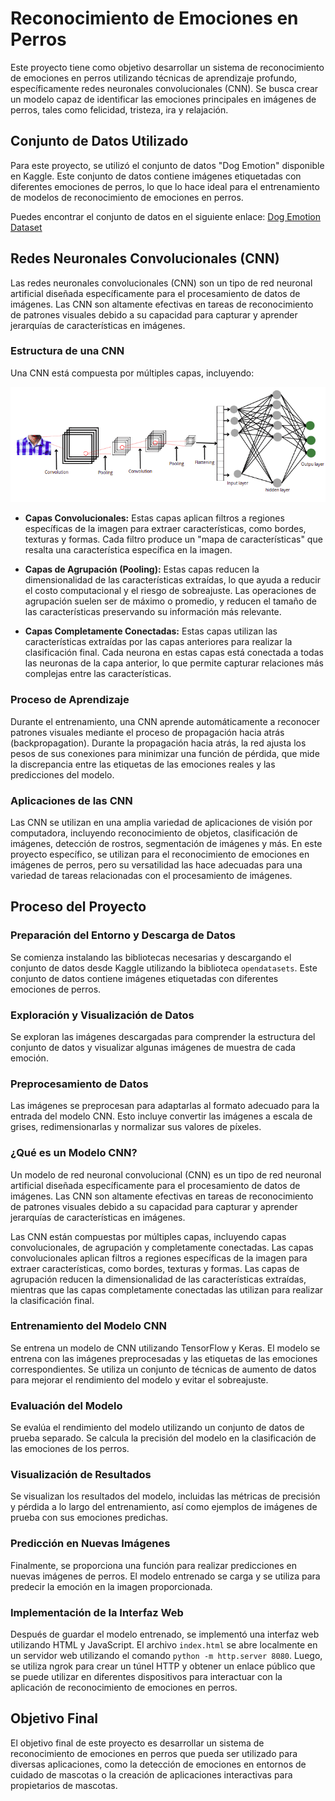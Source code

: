 # Reconocimiento de Emociones en Perros

Este proyecto tiene como objetivo desarrollar un sistema de reconocimiento de emociones en perros utilizando técnicas de aprendizaje profundo, específicamente redes neuronales convolucionales (CNN). Se busca crear un modelo capaz de identificar las emociones principales en imágenes de perros, tales como felicidad, tristeza, ira y relajación.

## Conjunto de Datos Utilizado

Para este proyecto, se utilizó el conjunto de datos "Dog Emotion" disponible en Kaggle. Este conjunto de datos contiene imágenes etiquetadas con diferentes emociones de perros, lo que lo hace ideal para el entrenamiento de modelos de reconocimiento de emociones en perros.

Puedes encontrar el conjunto de datos en el siguiente enlace: [Dog Emotion Dataset](https://www.kaggle.com/datasets/danielshanbalico/dog-emotion)

## Redes Neuronales Convolucionales (CNN)

Las redes neuronales convolucionales (CNN) son un tipo de red neuronal artificial diseñada específicamente para el procesamiento de datos de imágenes. Las CNN son altamente efectivas en tareas de reconocimiento de patrones visuales debido a su capacidad para capturar y aprender jerarquías de características en imágenes.

### Estructura de una CNN

Una CNN está compuesta por múltiples capas, incluyendo:

![Estructura de una CNN](cnn_structure.png)

- **Capas Convolucionales:** Estas capas aplican filtros a regiones específicas de la imagen para extraer características, como bordes, texturas y formas. Cada filtro produce un "mapa de características" que resalta una característica específica en la imagen.
  
- **Capas de Agrupación (Pooling):** Estas capas reducen la dimensionalidad de las características extraídas, lo que ayuda a reducir el costo computacional y el riesgo de sobreajuste. Las operaciones de agrupación suelen ser de máximo o promedio, y reducen el tamaño de las características preservando su información más relevante.

- **Capas Completamente Conectadas:** Estas capas utilizan las características extraídas por las capas anteriores para realizar la clasificación final. Cada neurona en estas capas está conectada a todas las neuronas de la capa anterior, lo que permite capturar relaciones más complejas entre las características.

### Proceso de Aprendizaje

Durante el entrenamiento, una CNN aprende automáticamente a reconocer patrones visuales mediante el proceso de propagación hacia atrás (backpropagation). Durante la propagación hacia atrás, la red ajusta los pesos de sus conexiones para minimizar una función de pérdida, que mide la discrepancia entre las etiquetas de las emociones reales y las predicciones del modelo.

### Aplicaciones de las CNN

Las CNN se utilizan en una amplia variedad de aplicaciones de visión por computadora, incluyendo reconocimiento de objetos, clasificación de imágenes, detección de rostros, segmentación de imágenes y más. En este proyecto específico, se utilizan para el reconocimiento de emociones en imágenes de perros, pero su versatilidad las hace adecuadas para una variedad de tareas relacionadas con el procesamiento de imágenes.


## Proceso del Proyecto

### Preparación del Entorno y Descarga de Datos

Se comienza instalando las bibliotecas necesarias y descargando el conjunto de datos desde Kaggle utilizando la biblioteca `opendatasets`. Este conjunto de datos contiene imágenes etiquetadas con diferentes emociones de perros.

### Exploración y Visualización de Datos

Se exploran las imágenes descargadas para comprender la estructura del conjunto de datos y visualizar algunas imágenes de muestra de cada emoción.

### Preprocesamiento de Datos

Las imágenes se preprocesan para adaptarlas al formato adecuado para la entrada del modelo CNN. Esto incluye convertir las imágenes a escala de grises, redimensionarlas y normalizar sus valores de píxeles.

### ¿Qué es un Modelo CNN?

Un modelo de red neuronal convolucional (CNN) es un tipo de red neuronal artificial diseñada específicamente para el procesamiento de datos de imágenes. Las CNN son altamente efectivas en tareas de reconocimiento de patrones visuales debido a su capacidad para capturar y aprender jerarquías de características en imágenes.

Las CNN están compuestas por múltiples capas, incluyendo capas convolucionales, de agrupación y completamente conectadas. Las capas convolucionales aplican filtros a regiones específicas de la imagen para extraer características, como bordes, texturas y formas. Las capas de agrupación reducen la dimensionalidad de las características extraídas, mientras que las capas completamente conectadas las utilizan para realizar la clasificación final.

### Entrenamiento del Modelo CNN

Se entrena un modelo de CNN utilizando TensorFlow y Keras. El modelo se entrena con las imágenes preprocesadas y las etiquetas de las emociones correspondientes. Se utiliza un conjunto de técnicas de aumento de datos para mejorar el rendimiento del modelo y evitar el sobreajuste.

### Evaluación del Modelo

Se evalúa el rendimiento del modelo utilizando un conjunto de datos de prueba separado. Se calcula la precisión del modelo en la clasificación de las emociones de los perros.

### Visualización de Resultados

Se visualizan los resultados del modelo, incluidas las métricas de precisión y pérdida a lo largo del entrenamiento, así como ejemplos de imágenes de prueba con sus emociones predichas.

### Predicción en Nuevas Imágenes

Finalmente, se proporciona una función para realizar predicciones en nuevas imágenes de perros. El modelo entrenado se carga y se utiliza para predecir la emoción en la imagen proporcionada.

### Implementación de la Interfaz Web

Después de guardar el modelo entrenado, se implementó una interfaz web utilizando HTML y JavaScript. El archivo `index.html` se abre localmente en un servidor web utilizando el comando `python -m http.server 8080`. Luego, se utiliza ngrok para crear un túnel HTTP y obtener un enlace público que se puede utilizar en diferentes dispositivos para interactuar con la aplicación de reconocimiento de emociones en perros.

## Objetivo Final

El objetivo final de este proyecto es desarrollar un sistema de reconocimiento de emociones en perros que pueda ser utilizado para diversas aplicaciones, como la detección de emociones en entornos de cuidado de mascotas o la creación de aplicaciones interactivas para propietarios de mascotas.
